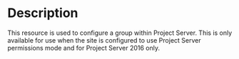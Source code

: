 # Description

This resource is used to configure a group within Project Server. This is only
available for use when the site is configured to use Project Server permissions
mode and for Project Server 2016 only.
